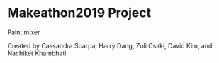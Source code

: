 # Makeathon2019 Project

Paint mixer

Created by Cassandra Scarpa, Harry Dang, Zoli Csaki, David Kim, and Nachiket Khambhati
